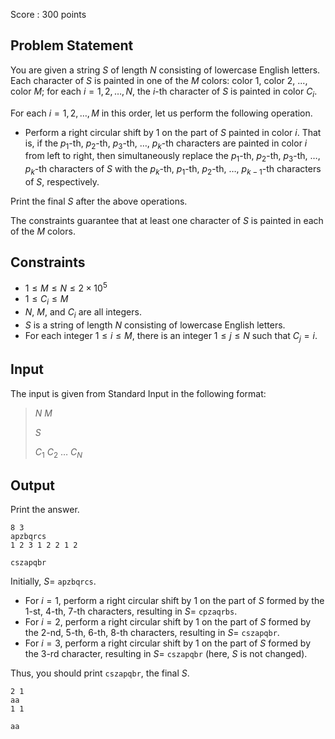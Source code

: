 Score : $300$ points

## Problem Statement

You are given a string $S$ of length $N$ consisting of lowercase English letters.
Each character of $S$ is painted in one of the $M$ colors: color $1$, color $2$, ..., color $M$; for each $i = 1, 2, \ldots, N$, the $i$-th character of $S$ is painted in color $C_i$.

For each $i = 1, 2, \ldots, M$ in this order, let us perform the following operation.

- Perform a right circular shift by $1$ on the part of $S$ painted in color $i$.
  That is, if the $p_1$-th, $p_2$-th, $p_3$-th, $\ldots$, $p_k$-th characters are painted in color $i$ from left to right, then simultaneously replace the $p_1$-th, $p_2$-th, $p_3$-th, $\ldots$, $p_k$-th characters of $S$ with the $p_k$-th, $p_1$-th, $p_2$-th, $\ldots$, $p_{k-1}$-th characters of $S$, respectively.

Print the final $S$ after the above operations.

The constraints guarantee that at least one character of $S$ is painted in each of the $M$ colors.

## Constraints

- $1 \leq M \leq N \leq 2 \times 10^5$
- $1 \leq C_i \leq M$
- $N$, $M$, and $C_i$ are all integers.
- $S$ is a string of length $N$ consisting of lowercase English letters.
- For each integer $1 \leq i \leq M$, there is an integer $1 \leq j \leq N$ such that $C_j = i$.

## Input

The input is given from Standard Input in the following format:

> $N$ $M$
> 
> $S$
> 
> $C_1$ $C_2$ $\ldots$ $C_N$

## Output

Print the answer.

```input1
8 3
apzbqrcs
1 2 3 1 2 2 1 2
```

```output1
cszapqbr
```

Initially, $S =$ `apzbqrcs`.

- For $i = 1$, perform a right circular shift by $1$ on the part of $S$ formed by the $1$-st, $4$-th, $7$-th characters, resulting in $S =$ `cpzaqrbs`.
- For $i = 2$, perform a right circular shift by $1$ on the part of $S$ formed by the $2$-nd, $5$-th, $6$-th, $8$-th characters, resulting in $S =$ `cszapqbr`.
- For $i = 3$, perform a right circular shift by $1$ on the part of $S$ formed by the $3$-rd character, resulting in $S =$ `cszapqbr` (here, $S$ is not changed).

Thus, you should print `cszapqbr`, the final $S$.

```input2
2 1
aa
1 1
```

```output2
aa
```